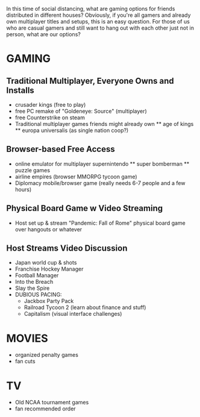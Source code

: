 In this time of social distancing, what are gaming options for friends distributed in different houses? Obviously, if you're all gamers and already own multiplayer titles and setups, this is an easy question. For those of us who are casual gamers and still want to hang out with each other just not in person, what are our options?

# GAMING
## Traditional Multiplayer, Everyone Owns and Installs
* crusader kings (free to play)
* free PC remake of "Goldeneye: Source" (multiplayer)
* free Counterstrike on steam
* Traditional multiplayer games friends might already own
** age of kings
** europa universalis (as single nation coop?)

## Browser-based Free Access
* online emulator for multiplayer supernintendo
** super bomberman
** puzzle games
* airline empires (browser MMORPG tycoon game)
* Diplomacy mobile/browser game (really needs 6-7 people and a few hours)

## Physical Board Game w Video Streaming
* Host set up & stream "Pandemic: Fall of Rome" physical board game over hangouts or whatever

## Host Streams Video Discussion
* Japan world cup & shots
* Franchise Hockey Manager
* Football Manager
* Into the Breach
* Slay the Spire
* DUBIOUS PACING:
  * Jackbox Party Pack
  * Railroad Tycoon 2 (learn about finance and stuff)
  * Capitalism (visual interface challenges)

# MOVIES
* organized penalty games
* fan cuts

# TV
* Old NCAA tournament games
* fan recommended order
